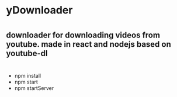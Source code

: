# yDownloader
#
## downloader for downloading videos from youtube. made in react and nodejs based on youtube-dl
#
* npm install
* npm start
* npm startServer

